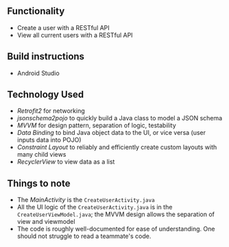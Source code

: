 ## Functionality
 * Create a user with a RESTful API
 * View all current users with a RESTful API

## Build instructions
* Android Studio

## Technology Used
* *Retrofit2* for networking
* *jsonschema2pojo* to quickly build a Java class to model a JSON schema
* *MVVM* for design pattern, separation of logic, testability
* *Data Binding* to bind Java object data to the UI, or vice versa (user inputs data into POJO)
* *Constraint Layout* to reliably and efficiently create custom layouts with many child views
* *RecyclerView* to view data as a list

## Things to note
* The *MainActivity* is the `CreateUserActivity.java`
* All the UI logic of the `CreateUserActivity.java` is in the `CreateUserViewModel.java`;
  the MVVM design allows the separation of view and viewmodel
* The code is roughly well-documented for ease of understanding.
  One should not struggle to read a teammate's code.

